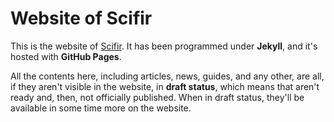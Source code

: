 # Website of Scifir

This is the website of [Scifir](https://www.github.com/scifir). It has been programmed under **Jekyll**, and it's hosted with **GitHub Pages**.

All the contents here, including articles, news, guides, and any other, are all, if they aren't visible in the website, in **draft status**, which means that aren't ready and, then, not officially published. When in draft status, they'll be available in some time more on the website.
